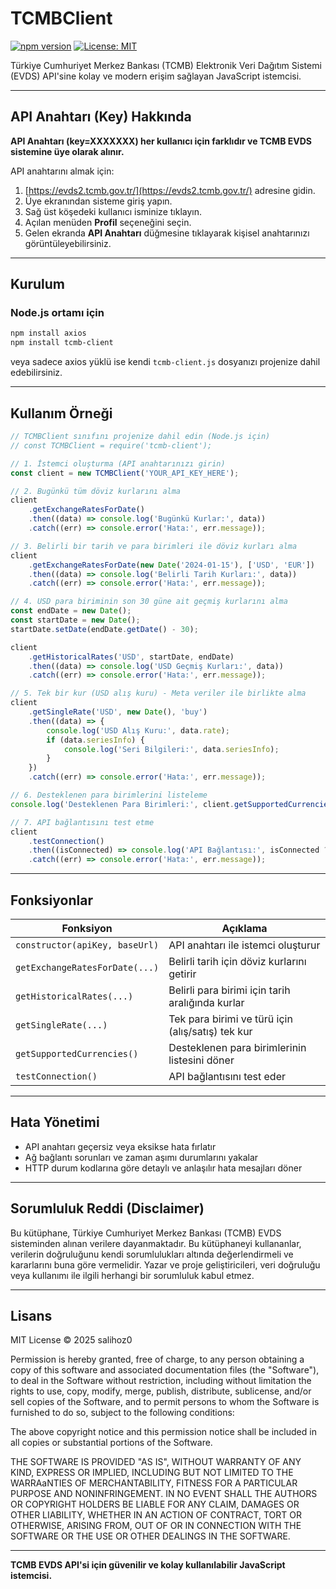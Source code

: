 # TCMBClient

[![npm version](https://img.shields.io/npm/v/tcmb-client?color=blue&style=flat-square)](https://www.npmjs.com/package/tcmb-client)
[![License: MIT](https://img.shields.io/badge/License-MIT-green.svg?style=flat-square)](LICENSE)

Türkiye Cumhuriyet Merkez Bankası (TCMB) Elektronik Veri Dağıtım Sistemi (EVDS) API'sine kolay ve modern erişim sağlayan JavaScript istemcisi.

---

## API Anahtarı (Key) Hakkında

**API Anahtarı (key=XXXXXXX) her kullanıcı için farklıdır ve TCMB EVDS sistemine üye olarak alınır.**

API anahtarını almak için:

1. [https://evds2.tcmb.gov.tr/](https://evds2.tcmb.gov.tr/) adresine gidin.
2. Üye ekranından sisteme giriş yapın.
3. Sağ üst köşedeki kullanıcı isminize tıklayın.
4. Açılan menüden **Profil** seçeneğini seçin.
5. Gelen ekranda **API Anahtarı** düğmesine tıklayarak kişisel anahtarınızı görüntüleyebilirsiniz.

---

## Kurulum

### Node.js ortamı için

```bash
npm install axios
npm install tcmb-client
```

veya sadece axios yüklü ise kendi `tcmb-client.js` dosyanızı projenize dahil edebilirsiniz.

---

## Kullanım Örneği

```js
// TCMBClient sınıfını projenize dahil edin (Node.js için)
// const TCMBClient = require('tcmb-client');

// 1. İstemci oluşturma (API anahtarınızı girin)
const client = new TCMBClient('YOUR_API_KEY_HERE');

// 2. Bugünkü tüm döviz kurlarını alma
client
    .getExchangeRatesForDate()
    .then((data) => console.log('Bugünkü Kurlar:', data))
    .catch((err) => console.error('Hata:', err.message));

// 3. Belirli bir tarih ve para birimleri ile döviz kurları alma
client
    .getExchangeRatesForDate(new Date('2024-01-15'), ['USD', 'EUR'])
    .then((data) => console.log('Belirli Tarih Kurları:', data))
    .catch((err) => console.error('Hata:', err.message));

// 4. USD para biriminin son 30 güne ait geçmiş kurlarını alma
const endDate = new Date();
const startDate = new Date();
startDate.setDate(endDate.getDate() - 30);

client
    .getHistoricalRates('USD', startDate, endDate)
    .then((data) => console.log('USD Geçmiş Kurları:', data))
    .catch((err) => console.error('Hata:', err.message));

// 5. Tek bir kur (USD alış kuru) - Meta veriler ile birlikte alma
client
    .getSingleRate('USD', new Date(), 'buy')
    .then((data) => {
        console.log('USD Alış Kuru:', data.rate);
        if (data.seriesInfo) {
            console.log('Seri Bilgileri:', data.seriesInfo);
        }
    })
    .catch((err) => console.error('Hata:', err.message));

// 6. Desteklenen para birimlerini listeleme
console.log('Desteklenen Para Birimleri:', client.getSupportedCurrencies());

// 7. API bağlantısını test etme
client
    .testConnection()
    .then((isConnected) => console.log('API Bağlantısı:', isConnected ? 'Başarılı' : 'Başarısız'))
    .catch((err) => console.error('Hata:', err.message));
```

---

## Fonksiyonlar

| Fonksiyon                      | Açıklama                                          |
| ------------------------------ | ------------------------------------------------- |
| `constructor(apiKey, baseUrl)` | API anahtarı ile istemci oluşturur                |
| `getExchangeRatesForDate(...)` | Belirli tarih için döviz kurlarını getirir        |
| `getHistoricalRates(...)`      | Belirli para birimi için tarih aralığında kurlar  |
| `getSingleRate(...)`           | Tek para birimi ve türü için (alış/satış) tek kur |
| `getSupportedCurrencies()`     | Desteklenen para birimlerinin listesini döner     |
| `testConnection()`             | API bağlantısını test eder                        |

---

## Hata Yönetimi

-   API anahtarı geçersiz veya eksikse hata fırlatır
-   Ağ bağlantı sorunları ve zaman aşımı durumlarını yakalar
-   HTTP durum kodlarına göre detaylı ve anlaşılır hata mesajları döner

---

## Sorumluluk Reddi (Disclaimer)

Bu kütüphane, Türkiye Cumhuriyet Merkez Bankası (TCMB) EVDS sisteminden alınan verilere dayanmaktadır. Bu kütüphaneyi kullananlar, verilerin doğruluğunu kendi sorumlulukları altında değerlendirmeli ve kararlarını buna göre vermelidir. Yazar ve proje geliştiricileri, veri doğruluğu veya kullanımı ile ilgili herhangi bir sorumluluk kabul etmez.

---

## Lisans

MIT License © 2025 salihoz0

Permission is hereby granted, free of charge, to any person obtaining a copy
of this software and associated documentation files (the "Software"), to deal
in the Software without restriction, including without limitation the rights
to use, copy, modify, merge, publish, distribute, sublicense, and/or sell
copies of the Software, and to permit persons to whom the Software is
furnished to do so, subject to the following conditions:

The above copyright notice and this permission notice shall be included in all
copies or substantial portions of the Software.

THE SOFTWARE IS PROVIDED "AS IS", WITHOUT WARRANTY OF ANY KIND, EXPRESS OR
IMPLIED, INCLUDING BUT NOT LIMITED TO THE WARRAaNTIES OF MERCHANTABILITY,
FITNESS FOR A PARTICULAR PURPOSE AND NONINFRINGEMENT. IN NO EVENT SHALL THE
AUTHORS OR COPYRIGHT HOLDERS BE LIABLE FOR ANY CLAIM, DAMAGES OR OTHER
LIABILITY, WHETHER IN AN ACTION OF CONTRACT, TORT OR OTHERWISE, ARISING FROM,
OUT OF OR IN CONNECTION WITH THE SOFTWARE OR THE USE OR OTHER DEALINGS IN THE
SOFTWARE.

---

**TCMB EVDS API'si için güvenilir ve kolay kullanılabilir JavaScript istemcisi.**
